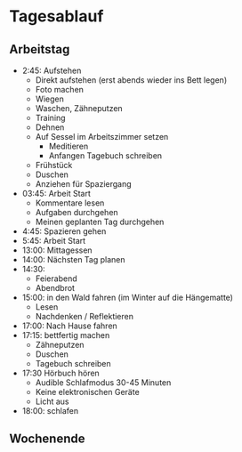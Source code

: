 # Tagesablauf

## Arbeitstag

- 2:45: Aufstehen
    + Direkt aufstehen (erst abends wieder ins Bett legen)
    + Foto machen
    + Wiegen
    + Waschen, Zähneputzen 
    + Training
    + Dehnen
    + Auf Sessel im Arbeitszimmer setzen
        + Meditieren
        + Anfangen Tagebuch schreiben 
    + Frühstück 
    + Duschen
    + Anziehen für Spaziergang 
- 03:45: Arbeit Start
    + Kommentare lesen
    + Aufgaben durchgehen
    + Meinen geplanten Tag durchgehen
- 4:45: Spazieren gehen
- 5:45: Arbeit Start
- 13:00: Mittagessen
- 14:00: Nächsten Tag planen
- 14:30: 
    + Feierabend 
    + Abendbrot 
- 15:00: in den Wald fahren (im Winter auf die Hängematte)
    + Lesen
    + Nachdenken / Reflektieren
- 17:00: Nach Hause fahren
- 17:15: bettfertig machen
    + Zähneputzen 
    + Duschen
    + Tagebuch schreiben
- 17:30 Hörbuch hören
    + Audible Schlafmodus 30-45 Minuten
    + Keine elektronischen Geräte 
    + Licht aus
- 18:00: schlafen

## Wochenende

